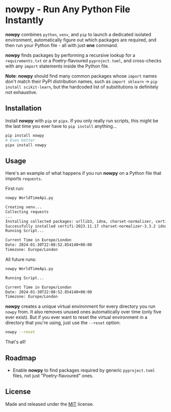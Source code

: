 # nowpy - Run Any Python File Instantly

**nowpy** combines `python`, `venv`, and `pip` to launch a dedicated isolated environment, automatically figure out which packages are required, and then run your Python file - all with just **one** command. 

**nowpy** finds packages by performing a recursive lookup for a `requirements.txt` or a Poetry-flavoured `pyproject.toml`, and cross-checks with any `import` statements inside the Python file. 

**Note**: **nowpy** should find many common packages whose `import` names don't match their PyPI distribution names, such as `import sklearn` -> `pip install scikit-learn`, but the hardcoded list of substitutions is definitely not exhaustive. 

## Installation

Install **nowpy** with `pip` or `pipx`. If you only really run scripts, this might be the last time you ever have to `pip install` anything...

```sh
pip install nowpy
# Even better
pipx install nowpy
```

## Usage

Here's an example of what happens if you run **nowpy** on a Python file that imports `requests`. 

First run:

```sh
nowpy WorldTimeApi.py

Creating venv...
Collecting requests
...
Installing collected packages: urllib3, idna, charset-normalizer, certifi, requests
Successfully installed certifi-2023.11.17 charset-normalizer-3.3.2 idna-3.6 requests-2.31.0 urllib3-2.2.0
Running Script...

Current Time in Europe/London
Date: 2024-01-30T22:08:52.854140+00:00
Timezone: Europe/London
```

All future runs:

```sh
nowpy WorldTimeApi.py

Running Script...

Current Time in Europe/London
Date: 2024-01-30T22:08:52.854140+00:00
Timezone: Europe/London
```

**nowpy** creates a unique virtual environment for every directory you run `nowpy` from. It also removes unused ones automatically over time (only five ever exist). But if you ever want to reset the virtual environment in a directory that you're using, just use the `--reset` option:

```sh
nowpy --reset
```

That's all!
 
## Roadmap

- Enable **nowpy** to find packages required by generic `pyproject.toml` files, not just "Poetry-flavoured" ones. 

## License

Made and released under the [MIT](https://choosealicense.com/licenses/mit/) license.
